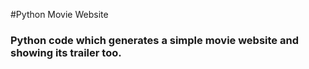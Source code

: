 #Python Movie Website

### Python code which generates a simple movie website and showing its trailer too.